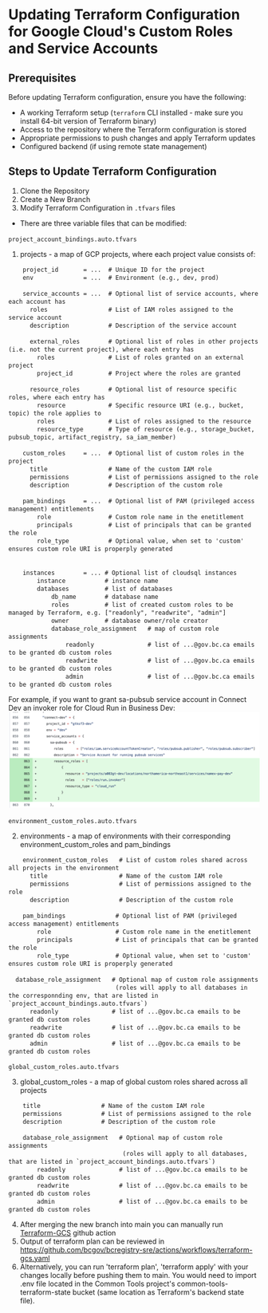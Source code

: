 # Updating Terraform Configuration for Google Cloud's Custom Roles and Service Accounts

## Prerequisites
Before updating Terraform configuration, ensure you have the following:

- A working Terraform setup (`terraform` CLI installed - make sure you install 64-bit version of Terraform binary)
- Access to the repository where the Terraform configuration is stored
- Appropriate permissions to push changes and apply Terraform updates
- Configured backend (if using remote state management)

## Steps to Update Terraform Configuration

1. Clone the Repository
2. Create a New Branch
3. Modify Terraform Configuration in `.tfvars` files

- There are three variable files that can be modified:

`project_account_bindings.auto.tfvars`

  1) projects -  a map of GCP projects, where each project value consists of:

```
    project_id       = ...  # Unique ID for the project
    env              = ...  # Environment (e.g., dev, prod)

    service_accounts = ...  # Optional list of service accounts, where each account has
      roles                 # List of IAM roles assigned to the service account
      description           # Description of the service account

      external_roles        # Optional list of roles in other projects (i.e. not the current project), where each entry has
        roles               # List of roles granted on an external project
        project_id          # Project where the roles are granted

      resource_roles        # Optional list of resource specific roles, where each entry has
        resource            # Specific resource URI (e.g., bucket, topic) the role applies to
        roles               # List of roles assigned to the resource
        resource_type       # Type of resource (e.g., storage_bucket, pubsub_topic, artifact_registry, sa_iam_member)

    custom_roles     = ...  # Optional list of custom roles in the project
      title                 # Name of the custom IAM role
      permissions           # List of permissions assigned to the role
      description           # Description of the custom role

    pam_bindings     = ...  # Optional list of PAM (privileged access management) entitlements
        role                # Custom role name in the enetitlement
        principals          # List of principals that can be granted the role
        role_type           # Optional value, when set to 'custom' ensures custom role URI is properply generated


    instances        = ... # Optional list of cloudsql instances
        instance           # instance name
        databases          # list of databases
            db_name        # database name
            roles          # list of created custom roles to be managed by Terraform, e.g. ["readonly", "readwrite", "admin"]
            owner          # database owner/role creator
            database_role_assignment   # map of custom role assignments
                readonly               # list of ...@gov.bc.ca emails to be granted db custom roles
                readwrite              # list of ...@gov.bc.ca emails to be granted db custom roles
                admin                  # list of ...@gov.bc.ca emails to be granted db custom roles
```

For example, if you want to grant sa-pubsub service account in Connect Dev an invoker role for Cloud Run in Business Dev:
![invoker-grant](./images/cloud-run-invoker-role.png)

`environment_custom_roles.auto.tfvars`

  2) environments - a map of environments with their corresponding environment_custom_roles and pam_bindings

```
    environment_custom_roles   # List of custom roles shared across all projects in the environment
      title                    # Name of the custom IAM role
      permissions              # List of permissions assigned to the role
      description              # Description of the custom role

    pam_bindings              # Optional list of PAM (privileged access management) entitlements
        role                  # Custom role name in the enetitlement
        principals            # List of principals that can be granted the role
        role_type             # Optional value, when set to 'custom' ensures custom role URI is properply generated

  database_role_assignment   # Optional map of custom role assignments
                              (roles will apply to all databases in the corresponnding env, that are listed in `project_account_bindings.auto.tfvars`)
      readonly               # list of ...@gov.bc.ca emails to be granted db custom roles
      readwrite              # list of ...@gov.bc.ca emails to be granted db custom roles
      admin                  # list of ...@gov.bc.ca emails to be granted db custom roles
```

`global_custom_roles.auto.tfvars`

  3) global_custom_roles -  a map of global custom roles shared across all projects

```
    title                 # Name of the custom IAM role
    permissions           # List of permissions assigned to the role
    description           # Description of the custom role

    database_role_assignment   # Optional map of custom role assignments
                                (roles will apply to all databases, that are listed in `project_account_bindings.auto.tfvars`)
        readonly               # list of ...@gov.bc.ca emails to be granted db custom roles
        readwrite              # list of ...@gov.bc.ca emails to be granted db custom roles
        admin                  # list of ...@gov.bc.ca emails to be granted db custom roles
```

4. After merging the new branch into main you can manually run [Terraform-GCS](https://github.com/bcgov/bcregistry-sre/blob/main/.github/workflows/terraform-gcs.yaml) github action
5. Output of terraform plan can be reviewed in https://github.com/bcgov/bcregistry-sre/actions/workflows/terraform-gcs.yaml
6. Alternatively, you can run 'terraform plan', 'terraform apply' with your changes locally before pushing them to main. You would need to import .env file located in the Common Tools project's common-tools-terraform-state bucket (same location as Terraform's backend state file).
